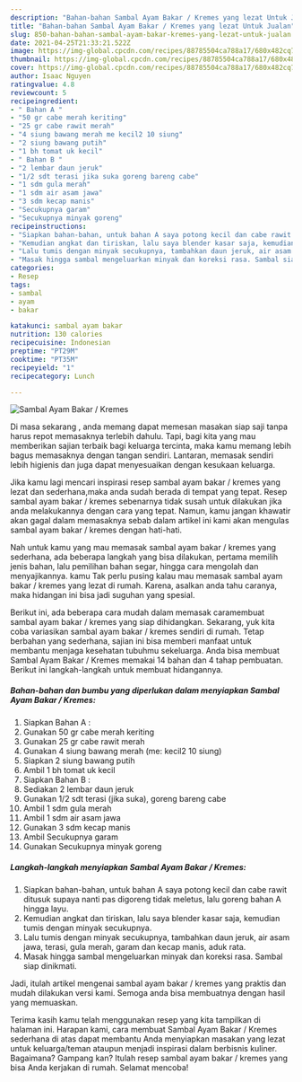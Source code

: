 ```yaml
---
description: "Bahan-bahan Sambal Ayam Bakar / Kremes yang lezat Untuk Jualan"
title: "Bahan-bahan Sambal Ayam Bakar / Kremes yang lezat Untuk Jualan"
slug: 850-bahan-bahan-sambal-ayam-bakar-kremes-yang-lezat-untuk-jualan
date: 2021-04-25T21:33:21.522Z
image: https://img-global.cpcdn.com/recipes/88785504ca788a17/680x482cq70/sambal-ayam-bakar-kremes-foto-resep-utama.jpg
thumbnail: https://img-global.cpcdn.com/recipes/88785504ca788a17/680x482cq70/sambal-ayam-bakar-kremes-foto-resep-utama.jpg
cover: https://img-global.cpcdn.com/recipes/88785504ca788a17/680x482cq70/sambal-ayam-bakar-kremes-foto-resep-utama.jpg
author: Isaac Nguyen
ratingvalue: 4.8
reviewcount: 5
recipeingredient:
- " Bahan A "
- "50 gr cabe merah keriting"
- "25 gr cabe rawit merah"
- "4 siung bawang merah me kecil2 10 siung"
- "2 siung bawang putih"
- "1 bh tomat uk kecil"
- " Bahan B "
- "2 lembar daun jeruk"
- "1/2 sdt terasi jika suka goreng bareng cabe"
- "1 sdm gula merah"
- "1 sdm air asam jawa"
- "3 sdm kecap manis"
- "Secukupnya garam"
- "Secukupnya minyak goreng"
recipeinstructions:
- "Siapkan bahan-bahan, untuk bahan A saya potong kecil dan cabe rawit ditusuk supaya nanti pas digoreng tidak meletus, lalu goreng bahan A hingga layu."
- "Kemudian angkat dan tiriskan, lalu saya blender kasar saja, kemudian tumis dengan minyak secukupnya."
- "Lalu tumis dengan minyak secukupnya, tambahkan daun jeruk, air asam jawa, terasi, gula merah, garam dan kecap manis, aduk rata."
- "Masak hingga sambal mengeluarkan minyak dan koreksi rasa. Sambal siap dinikmati."
categories:
- Resep
tags:
- sambal
- ayam
- bakar

katakunci: sambal ayam bakar 
nutrition: 130 calories
recipecuisine: Indonesian
preptime: "PT29M"
cooktime: "PT35M"
recipeyield: "1"
recipecategory: Lunch

---
```



![Sambal Ayam Bakar / Kremes](https://img-global.cpcdn.com/recipes/88785504ca788a17/680x482cq70/sambal-ayam-bakar-kremes-foto-resep-utama.jpg)

Di masa  sekarang , anda memang dapat memesan masakan siap saji tanpa harus repot memasaknya terlebih dahulu. Tapi, bagi kita yang mau memberikan sajian terbaik bagi keluarga tercinta, maka kamu memang lebih bagus memasaknya dengan tangan sendiri. Lantaran, memasak sendiri lebih higienis dan juga dapat menyesuaikan dengan kesukaan keluarga.

Jika kamu lagi mencari inspirasi resep sambal ayam bakar / kremes yang lezat dan sederhana,maka anda sudah berada di tempat yang tepat. Resep sambal ayam bakar / kremes  sebenarnya tidak susah untuk dilakukan jika anda melakukannya dengan cara yang tepat. Namun, kamu jangan khawatir akan gagal dalam memasaknya 
sebab dalam artikel ini kami akan mengulas sambal ayam bakar / kremes dengan hati-hati.  



Nah untuk kamu yang mau memasak sambal ayam bakar / kremes yang sederhana, ada beberapa langkah yang bisa dilakukan, pertama memilih jenis bahan, lalu pemilihan bahan segar, hingga cara mengolah dan menyajikannya. kamu Tak perlu pusing kalau mau memasak sambal ayam bakar / kremes yang lezat di rumah. Karena, asalkan anda  tahu caranya, maka hidangan ini bisa jadi suguhan yang spesial.

Berikut ini, ada beberapa cara mudah dalam memasak caramembuat sambal ayam bakar / kremes yang siap dihidangkan. Sekarang, yuk kita coba variasikan sambal ayam bakar / kremes sendiri di rumah. Tetap berbahan yang sederhana, sajian ini bisa memberi manfaat untuk membantu menjaga kesehatan tubuhmu sekeluarga. Anda bisa membuat Sambal Ayam Bakar / Kremes memakai 14 bahan dan 4 tahap pembuatan. Berikut ini langkah-langkah untuk membuat hidangannya.

<!--inarticleads1-->

##### Bahan-bahan dan bumbu yang diperlukan dalam menyiapkan Sambal Ayam Bakar / Kremes:

1. Siapkan  Bahan A :
1. Gunakan 50 gr cabe merah keriting
1. Gunakan 25 gr cabe rawit merah
1. Gunakan 4 siung bawang merah (me: kecil2 10 siung)
1. Siapkan 2 siung bawang putih
1. Ambil 1 bh tomat uk kecil
1. Siapkan  Bahan B :
1. Sediakan 2 lembar daun jeruk
1. Gunakan 1/2 sdt terasi (jika suka), goreng bareng cabe
1. Ambil 1 sdm gula merah
1. Ambil 1 sdm air asam jawa
1. Gunakan 3 sdm kecap manis
1. Ambil Secukupnya garam
1. Gunakan Secukupnya minyak goreng




<!--inarticleads2-->

##### Langkah-langkah menyiapkan Sambal Ayam Bakar / Kremes:

1. Siapkan bahan-bahan, untuk bahan A saya potong kecil dan cabe rawit ditusuk supaya nanti pas digoreng tidak meletus, lalu goreng bahan A hingga layu.
1. Kemudian angkat dan tiriskan, lalu saya blender kasar saja, kemudian tumis dengan minyak secukupnya.
1. Lalu tumis dengan minyak secukupnya, tambahkan daun jeruk, air asam jawa, terasi, gula merah, garam dan kecap manis, aduk rata.
1. Masak hingga sambal mengeluarkan minyak dan koreksi rasa. Sambal siap dinikmati.




Jadi, itulah artikel mengenai  sambal ayam bakar / kremes  yang praktis dan mudah dilakukan versi kami. Semoga anda bisa membuatnya dengan hasil yang memuaskan. 

Terima kasih kamu telah menggunakan resep yang kita tampilkan di halaman ini. Harapan kami, cara membuat  Sambal Ayam Bakar / Kremes sederhana di atas dapat membantu Anda menyiapkan masakan yang lezat untuk keluarga/teman ataupun menjadi inspirasi dalam berbisnis kuliner. Bagaimana? Gampang kan? Itulah resep sambal ayam bakar / kremes yang bisa Anda kerjakan di rumah. Selamat mencoba!

